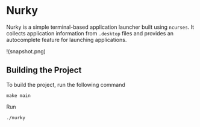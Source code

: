 # Nurky

Nurky is a simple terminal-based application launcher built using `ncurses`. It collects application information from `.desktop` files and provides an autocomplete feature for launching applications.

!(snapshot.png)

## Building the Project

To build the project, run the following command

```
make main
```

Run

```
./nurky
```
